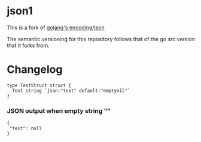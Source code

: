# json1

This is a fork of [golang's encoding/json](https://github.com/golang/go/tree/master/src/encoding/json)

The semantic versioning for this repository follows that of the go src version that it forks from.

# Changelog


```
type TestStruct struct {
  Text string `json:"text" default:"emptynil"`
}

```

### JSON output when empty string ""

```
{
 "text": null
}
```
